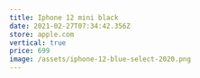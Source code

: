 ```yaml
---
title: Iphone 12 mini black
date: 2021-02-27T07:34:42.356Z
store: apple.com
vertical: true
price: 699
image: /assets/iphone-12-blue-select-2020.png
---
```

